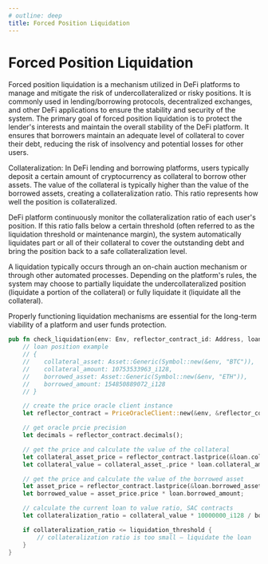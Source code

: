 ```yaml
---
# outline: deep
title: Forced Position Liquidation
---
```


# Forced Position Liquidation

Forced position liquidation is a mechanism utilized in DeFi platforms to manage and mitigate the risk of undercollateralized or risky positions. It is commonly used in lending/borrowing protocols, decentralized exchanges, and other DeFi applications to ensure the stability and security of the system. The primary goal of forced position liquidation is to protect the lender's interests and maintain the overall stability of the DeFi platform. It ensures that borrowers maintain an adequate level of collateral to cover their debt, reducing the risk of insolvency and potential losses for other users.

Collateralization: In DeFi lending and borrowing platforms, users typically deposit a certain amount of cryptocurrency as collateral to borrow other assets. The value of the collateral is typically higher than the value of the borrowed assets, creating a collateralization ratio. This ratio represents how well the position is collateralized.

DeFi platform continuously monitor the collateralization ratio of each user's position. If this ratio falls below a certain threshold (often referred to as the liquidation threshold or maintenance margin), the system automatically liquidates part or all of their collateral to cover the outstanding debt and bring the position back to a safe collateralization level.

A liquidation typically occurs through an on-chain auction mechanism or through other automated processes. Depending on the platform's rules, the system may choose to partially liquidate the undercollateralized position (liquidate a portion of the collateral) or fully liquidate it (liquidate all the collateral).

Properly functioning liquidation mechanisms are essential for the long-term viability of a platform and user funds protection.

```rust
pub fn check_liquidation(env: Env, reflector_contract_id: Address, loan: Loan, liquidation_threshold: i128) {
    // loan position example
    // {
    //    collateral_asset: Asset::Generic(Symbol::new(&env, "BTC")),
    //    collateral_amount: 10753533963_i128,
    //    borrowed_asset: Asset::Generic(Symbol::new(&env, "ETH")),
    //    borrowed_amount: 154850889072_i128
    // }

    // create the price oracle client instance
    let reflector_contract = PriceOracleClient::new(&env, &reflector_contract_id);

    // get oracle prcie precision
    let decimals = reflector_contract.decimals();

    // get the price and calculate the value of the collateral
    let collateral_asset_price = reflector_contract.lastprice(&loan.collateral_asset).unwrap();
    let collateral_value = collateral_asset_.price * loan.collateral_amount;

    // get the price and calculate the value of the borrowed asset
    let asset_price = reflector_contract.lastprice(&loan.borrowed_asset).unwrap();
    let borrowed_value = asset_price.price * loan.borrowed_amount;

    // calculate the current loan to value ratio, SAC contracts 
    let collateralization_ratio = collateral_value * 10000000_i128 / borrowed_value;

    if collateralization_ratio <= liquidation_threshold {
        // collateralization ratio is too small – liquidate the loan
    }
}
```